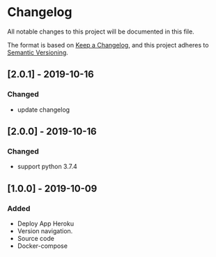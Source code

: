 # Changelog
All notable changes to this project will be documented in this file.

The format is based on [Keep a Changelog](https://keepachangelog.com/en/1.0.0/),
and this project adheres to [Semantic Versioning](https://semver.org/spec/v2.0.0.html).

## [2.0.1] - 2019-10-16
### Changed
- update changelog

## [2.0.0] - 2019-10-16
### Changed
- support python 3.7.4

## [1.0.0] - 2019-10-09
### Added
- Deploy App Heroku
- Version navigation.
- Source code
- Docker-compose
